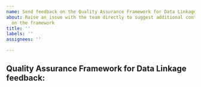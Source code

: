 ```yaml
---
name: Send feedback on the Quality Assurance Framework for Data Linkage
about: Raise an issue with the team directly to suggest additional content / feedback
  on the framework
title: ''
labels: ''
assignees: ''

---
```


<!--
🚀 Thank you for contributing to our Quality Assurance Framework for Data Linkage! 🎉

We welcome all suggestions, and pieces of feedback to this piece of work in order to make this framework of high value and relevance for all stakeholders involved in data linkage.

-->
## Quality Assurance Framework for Data Linkage feedback:
